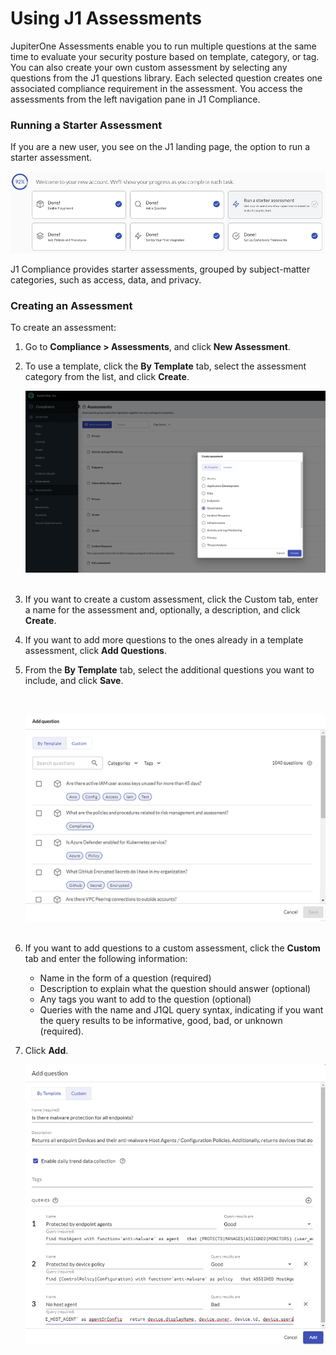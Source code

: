 # Using J1 Assessments

JupiterOne Assessments enable you to run multiple questions at the same time to evaluate your security posture based on template, category, or tag. You can also create your own custom assessment by selecting any questions from the J1 questions library. Each selected question creates one associated compliance requirement in the assessment. You access the assessments from the left navigation pane in J1 Compliance.

### Running a Starter Assessment

If you are a new user, you see on the J1 landing page, the option to run a starter assessment. 

![](../assets/compliance-start-assessment.png)

J1 Compliance provides starter assessments, grouped by subject-matter categories, such as access, data, and privacy. 

### Creating an Assessment

To create an assessment:

1. Go to **Compliance > Assessments**, and click **New Assessment**.

2. To use a template, click the **By Template** tab, select the assessment category from the list, and click **Create**.

   ![](../assets/compliance-create-assess.png)
   ​


3. If you want to create a custom assessment, click the Custom tab, enter a name for the assessment and, optionally, a description, and click **Create**. 

4. If you want to add more questions to the ones already in a template assessment, click **Add Questions**.

5. From the **By Template** tab, select the additional questions you want to include, and click **Save**.

   ​

   ![](../assets/compliance-question-adding.png) 
   ​

6. If you want to add questions to a custom assessment, click the **Custom** tab and enter the following information:

   - Name in the form of a question (required)
   - Description to explain what the question should answer (optional)
   - Any tags you want to add to the question (optional)
   - Queries with the name and J1QL query syntax, indicating if you want the query results to be informative, good, bad, or unknown (required).

7. Click **Add**.

   ![](../assets/compliance-add-question.png)


